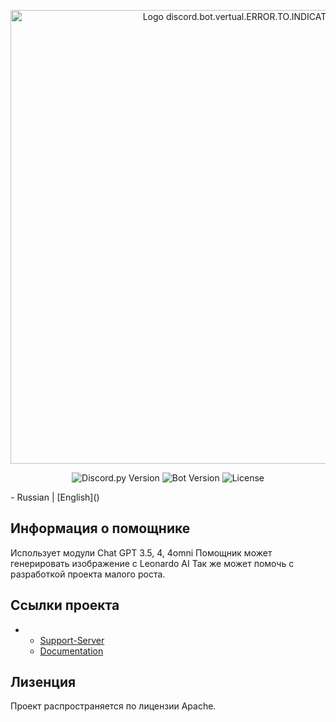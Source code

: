 <p align="center">
      <img src="https://i.ibb.co/48HSDPT/rounded-in-photoretrica-1.png" alt="Logo discord.bot.vertual.ERROR.TO.INDICATION" width="726">
</p>

<p align="center">
   <img src="https://img.shields.io/badge/https%3A%2F%2Fimg.shields.io%2Fbadge%2Fany_text-Discord.Py-blue?logo=discord&logoColor=%235865F2&label=v2.3.2" alt="Discord.py Version">
   <img src="https://img.shields.io/badge/https%3A%2F%2Fimg.shields.io%2Fbadge%2Fany_text-%D0%92%D0%B5%D1%80%D1%81%D0%B8%D1%8F%20%D0%B1%D0%BE%D1%82%D0%B0-blue?logo=pinboard&logoColor=%235865F2&label=v0.0.3" alt="Bot Version">
   <img src="https://img.shields.io/badge/https%3A%2F%2Fimg.shields.io%2Fbadge%2Fany_text-MIT-blue?label=License&labelColor=107%2C%20255%2C%20112&color=107%2C%20255%2C%20112" alt="License">
</p>
- Russian | [English]()

## Информация о помощнике

Использует модули Chat GPT 3.5, 4, 4omni
Помощник может генерировать изображение с Leonardo AI
Так же может помочь с разработкой проекта малого роста.

## Ссылки проекта

- * [Support-Server](https://dsc.gg/avirtual-support)
  * [Documentation](https://dsc.gg/avirtual-support)

## Лизенция

Проект распространяется по лицензии Apache.
